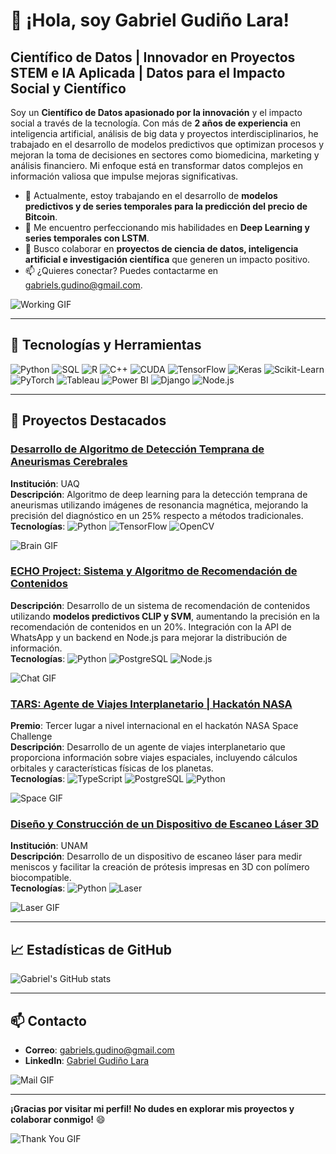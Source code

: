 # 👋 ¡Hola, soy Gabriel Gudiño Lara!

## Científico de Datos | Innovador en Proyectos STEM e IA Aplicada | Datos para el Impacto Social y Científico

Soy un **Científico de Datos apasionado por la innovación** y el impacto social a través de la tecnología. Con más de **2 años de experiencia** en inteligencia artificial, análisis de big data y proyectos interdisciplinarios, he trabajado en el desarrollo de modelos predictivos que optimizan procesos y mejoran la toma de decisiones en sectores como biomedicina, marketing y análisis financiero. Mi enfoque está en transformar datos complejos en información valiosa que impulse mejoras significativas.

- 🔭 Actualmente, estoy trabajando en el desarrollo de **modelos predictivos y de series temporales para la predicción del precio de Bitcoin**.
- 🌱 Me encuentro perfeccionando mis habilidades en **Deep Learning y series temporales con LSTM**.
- 👯 Busco colaborar en **proyectos de ciencia de datos, inteligencia artificial e investigación científica** que generen un impacto positivo.
- 📫 ¿Quieres conectar? Puedes contactarme en [gabriels.gudino@gmail.com](mailto:gabriels.gudino@gmail.com).

![Working GIF](https://github.com/Anmol-Baranwal/Cool-GIFs-For-GitHub/blob/main/working.gif?raw=true)

---

## 🧠 Tecnologías y Herramientas

![Python](https://img.shields.io/badge/Python-3776AB?style=for-the-badge&logo=python&logoColor=white) ![SQL](https://img.shields.io/badge/SQL-003B57?style=for-the-badge&logo=sqlite&logoColor=white) ![R](https://img.shields.io/badge/R-276DC3?style=for-the-badge&logo=r&logoColor=white) ![C++](https://img.shields.io/badge/C%2B%2B-00599C?style=for-the-badge&logo=c%2B%2B&logoColor=white) ![CUDA](https://img.shields.io/badge/CUDA-76B900?style=for-the-badge&logo=nvidia&logoColor=white) ![TensorFlow](https://img.shields.io/badge/TensorFlow-FF6F00?style=for-the-badge&logo=tensorflow&logoColor=white) ![Keras](https://img.shields.io/badge/Keras-D00000?style=for-the-badge&logo=keras&logoColor=white) ![Scikit-Learn](https://img.shields.io/badge/Scikit--Learn-F7931E?style=for-the-badge&logo=scikit-learn&logoColor=white) ![PyTorch](https://img.shields.io/badge/PyTorch-EE4C2C?style=for-the-badge&logo=pytorch&logoColor=white) ![Tableau](https://img.shields.io/badge/Tableau-E97627?style=for-the-badge&logo=tableau&logoColor=white) ![Power BI](https://img.shields.io/badge/Power%20BI-F2C811?style=for-the-badge&logo=power%20bi&logoColor=black) ![Django](https://img.shields.io/badge/Django-092E20?style=for-the-badge&logo=django&logoColor=white) ![Node.js](https://img.shields.io/badge/Node.js-339933?style=for-the-badge&logo=nodedotjs&logoColor=white)

---

## 🚀 Proyectos Destacados

### [Desarrollo de Algoritmo de Detección Temprana de Aneurismas Cerebrales](https://github.com/gabriel-gudino/aneurisma-detection)
**Institución**: UAQ  
**Descripción**: Algoritmo de deep learning para la detección temprana de aneurismas utilizando imágenes de resonancia magnética, mejorando la precisión del diagnóstico en un 25% respecto a métodos tradicionales.  
**Tecnologías**: ![Python](https://img.shields.io/badge/Python-3776AB?style=flat&logo=python&logoColor=white) ![TensorFlow](https://img.shields.io/badge/TensorFlow-FF6F00?style=flat&logo=tensorflow&logoColor=white) ![OpenCV](https://img.shields.io/badge/OpenCV-5C3EE8?style=flat&logo=opencv&logoColor=white)

![Brain GIF](https://github.com/Anmol-Baranwal/Cool-GIFs-For-GitHub/blob/main/brain.gif?raw=true)

### [ECHO Project: Sistema y Algoritmo de Recomendación de Contenidos](https://github.com/gabriel-gudino/echo-recommendation)
**Descripción**: Desarrollo de un sistema de recomendación de contenidos utilizando **modelos predictivos CLIP y SVM**, aumentando la precisión en la recomendación de contenidos en un 20%. Integración con la API de WhatsApp y un backend en Node.js para mejorar la distribución de información.  
**Tecnologías**: ![Python](https://img.shields.io/badge/Python-3776AB?style=flat&logo=python&logoColor=white) ![PostgreSQL](https://img.shields.io/badge/PostgreSQL-336791?style=flat&logo=postgresql&logoColor=white) ![Node.js](https://img.shields.io/badge/Node.js-339933?style=flat&logo=nodedotjs&logoColor=white)

![Chat GIF](https://github.com/Anmol-Baranwal/Cool-GIFs-For-GitHub/blob/main/chat.gif?raw=true)

### [TARS: Agente de Viajes Interplanetario | Hackatón NASA](https://github.com/gabriel-gudino/tars-space-agent)
**Premio**: Tercer lugar a nivel internacional en el hackatón NASA Space Challenge  
**Descripción**: Desarrollo de un agente de viajes interplanetario que proporciona información sobre viajes espaciales, incluyendo cálculos orbitales y características físicas de los planetas.  
**Tecnologías**: ![TypeScript](https://img.shields.io/badge/TypeScript-007ACC?style=flat&logo=typescript&logoColor=white) ![PostgreSQL](https://img.shields.io/badge/PostgreSQL-336791?style=flat&logo=postgresql&logoColor=white) ![Python](https://img.shields.io/badge/Python-3776AB?style=flat&logo=python&logoColor=white)

![Space GIF](https://github.com/Anmol-Baranwal/Cool-GIFs-For-GitHub/blob/main/space.gif?raw=true)

### [Diseño y Construcción de un Dispositivo de Escaneo Láser 3D](https://github.com/gabriel-gudino/laser-scan-3d)
**Institución**: UNAM  
**Descripción**: Desarrollo de un dispositivo de escaneo láser para medir meniscos y facilitar la creación de prótesis impresas en 3D con polímero biocompatible.  
**Tecnologías**: ![Python](https://img.shields.io/badge/Python-3776AB?style=flat&logo=python&logoColor=white) ![Laser](https://img.shields.io/badge/Laser-FFD700?style=flat&logo=laserdisc&logoColor=black)

![Laser GIF](https://github.com/Anmol-Baranwal/Cool-GIFs-For-GitHub/blob/main/laser.gif?raw=true)

---

## 📈 Estadísticas de GitHub
![Gabriel's GitHub stats](https://github-readme-stats.vercel.app/api?username=Gabriels114&show_icons=true&theme=radical)

---

## 📫 Contacto
- **Correo**: [gabriels.gudino@gmail.com](mailto:gabriels.gudino@gmail.com)
- **LinkedIn**: [Gabriel Gudiño Lara](https://www.linkedin.com/in/gabriel-gudino-lara/)

![Mail GIF](https://github.com/Anmol-Baranwal/Cool-GIFs-For-GitHub/blob/main/mail.gif?raw=true)

---

**¡Gracias por visitar mi perfil! No dudes en explorar mis proyectos y colaborar conmigo!** 😄

![Thank You GIF](https://github.com/Anmol-Baranwal/Cool-GIFs-For-GitHub/blob/main/thank-you.gif?raw=true)
